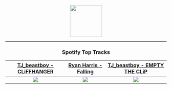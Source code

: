 <p align="center">
  <a href="https://www.tobiasmichael.de">
    <img src="https://tobiasmichael.de/assets/logo.gif" width="100" height="100"/>
  </a>
</p>

---

<h3 align="center">Spotify Top Tracks</h3>

[TJ_beastboy - CLiFFHANGER](https://open.spotify.com/track/5VxhTi6OUdCx5J5p5BOxhE)|[Ryan Harris - Falling](https://open.spotify.com/track/1D2bwibwzhgdtd4XOEay8Y)|[TJ_beastboy - EMPTY THE CLiP](https://open.spotify.com/track/2zcujbHsQVDmsZi8I6Q0LP)
:---:|:----:|:----:
<img src="https://i.scdn.co/image/ab67616d00001e02e1e12b30abe8f28fb0d259b4"/>|<img src="https://i.scdn.co/image/ab67616d00001e028b2c15749ae1935d236a32a6"/>|<img src="https://i.scdn.co/image/ab67616d00001e02e1e12b30abe8f28fb0d259b4"/>